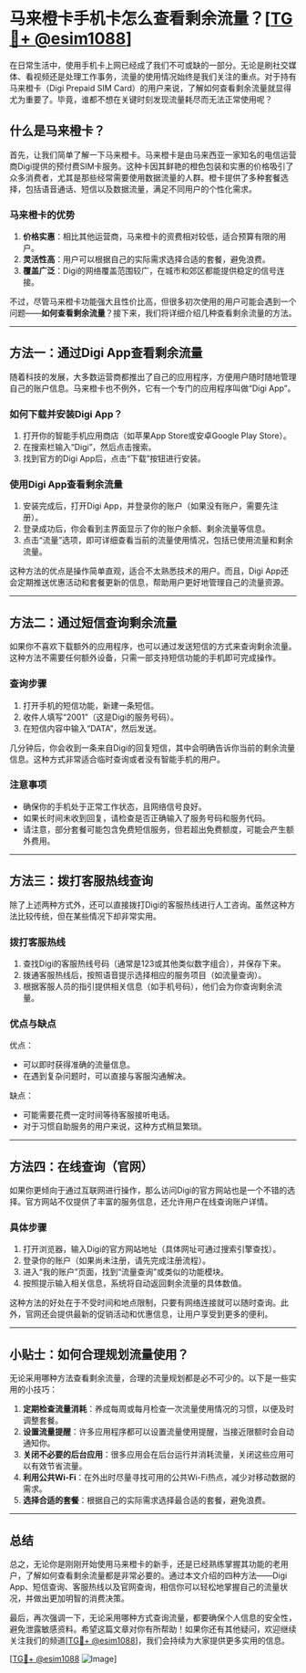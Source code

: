 # 马来橙卡手机卡怎么查看剩余流量？[[TG💪+ @esim1088](https://t.me/s/esim1088)]

在日常生活中，使用手机卡上网已经成了我们不可或缺的一部分。无论是刷社交媒体、看视频还是处理工作事务，流量的使用情况始终是我们关注的重点。对于持有马来橙卡（Digi Prepaid SIM Card）的用户来说，了解如何查看剩余流量就显得尤为重要了。毕竟，谁都不想在关键时刻发现流量耗尽而无法正常使用呢？

## 什么是马来橙卡？

首先，让我们简单了解一下马来橙卡。马来橙卡是由马来西亚一家知名的电信运营商Digi提供的预付费SIM卡服务。这种卡因其鲜艳的橙色包装和实惠的价格吸引了众多消费者，尤其是那些经常需要使用数据流量的人群。橙卡提供了多种套餐选择，包括语音通话、短信以及数据流量，满足不同用户的个性化需求。

### 马来橙卡的优势

1. **价格实惠**：相比其他运营商，马来橙卡的资费相对较低，适合预算有限的用户。
2. **灵活性高**：用户可以根据自己的实际需求选择合适的套餐，避免浪费。
3. **覆盖广泛**：Digi的网络覆盖范围较广，在城市和郊区都能提供稳定的信号连接。

不过，尽管马来橙卡功能强大且性价比高，但很多初次使用的用户可能会遇到一个问题——**如何查看剩余流量**？接下来，我们将详细介绍几种查看剩余流量的方法。

---

## 方法一：通过Digi App查看剩余流量

随着科技的发展，大多数运营商都推出了自己的应用程序，方便用户随时随地管理自己的账户信息。马来橙卡也不例外，它有一个专门的应用程序叫做“Digi App”。

### 如何下载并安装Digi App？

1. 打开你的智能手机应用商店（如苹果App Store或安卓Google Play Store）。
2. 在搜索栏输入“Digi”，然后点击搜索。
3. 找到官方的Digi App后，点击“下载”按钮进行安装。

### 使用Digi App查看剩余流量

1. 安装完成后，打开Digi App，并登录你的账户（如果没有账户，需要先注册）。
2. 登录成功后，你会看到主界面显示了你的账户余额、剩余流量等信息。
3. 点击“流量”选项，即可详细查看当前的流量使用情况，包括已使用流量和剩余流量。

这种方法的优点是操作简单直观，适合不太熟悉技术的用户。而且，Digi App还会定期推送优惠活动和套餐更新的信息，帮助用户更好地管理自己的流量资源。

---

## 方法二：通过短信查询剩余流量

如果你不喜欢下载额外的应用程序，也可以通过发送短信的方式来查询剩余流量。这种方法不需要任何额外设备，只需一部支持短信功能的手机即可完成操作。

### 查询步骤

1. 打开手机的短信功能，新建一条短信。
2. 收件人填写“2001”（这是Digi的服务号码）。
3. 在短信内容中输入“DATA”，然后发送。

几分钟后，你会收到一条来自Digi的回复短信，其中会明确告诉你当前的剩余流量信息。这种方式非常适合临时查询或者没有智能手机的用户。

### 注意事项

- 确保你的手机处于正常工作状态，且网络信号良好。
- 如果长时间未收到回复，请检查是否正确输入了服务号码和服务代码。
- 请注意，部分套餐可能包含免费短信服务，但若超出免费额度，可能会产生额外费用。

---

## 方法三：拨打客服热线查询

除了上述两种方式外，还可以直接拨打Digi的客服热线进行人工咨询。虽然这种方法比较传统，但在某些情况下却非常实用。

### 拨打客服热线

1. 查找Digi的客服热线号码（通常是123或其他类似数字组合），并保存下来。
2. 拨通客服热线后，按照语音提示选择相应的服务项目（如流量查询）。
3. 根据客服人员的指引提供相关信息（如手机号码），他们会为你查询剩余流量。

### 优点与缺点

优点：
- 可以即时获得准确的流量信息。
- 在遇到复杂问题时，可以直接与客服沟通解决。

缺点：
- 可能需要花费一定时间等待客服接听电话。
- 对于习惯自助服务的用户来说，这种方式稍显繁琐。

---

## 方法四：在线查询（官网）

如果你更倾向于通过互联网进行操作，那么访问Digi的官方网站也是一个不错的选择。官方网站不仅提供了丰富的服务信息，还允许用户在线查询账户详情。

### 具体步骤

1. 打开浏览器，输入Digi的官方网站地址（具体网址可通过搜索引擎查找）。
2. 登录你的账户（如果尚未注册，请先完成注册流程）。
3. 进入“我的账户”页面，找到“流量查询”或类似的功能模块。
4. 按照提示输入相关信息，系统将自动返回剩余流量的具体数值。

这种方法的好处在于不受时间和地点限制，只要有网络连接就可以随时查询。此外，官网还会提供最新的促销活动和优惠信息，让用户享受到更多的便利。

---

## 小贴士：如何合理规划流量使用？

无论采用哪种方法查看剩余流量，合理的流量规划都是必不可少的。以下是一些实用的小技巧：

1. **定期检查流量消耗**：养成每周或每月检查一次流量使用情况的习惯，以便及时调整套餐。
2. **设置流量提醒**：许多应用程序都可以设置流量使用提醒，当接近限额时会自动通知你。
3. **关闭不必要的后台应用**：很多应用会在后台运行并消耗流量，关闭这些应用可以有效节省流量。
4. **利用公共Wi-Fi**：在外出时尽量寻找可用的公共Wi-Fi热点，减少对移动数据的需求。
5. **选择合适的套餐**：根据自己的实际需求选择最合适的套餐，避免浪费。

---

## 总结

总之，无论你是刚刚开始使用马来橙卡的新手，还是已经熟练掌握其功能的老用户，了解如何查看剩余流量都是非常必要的。通过本文介绍的四种方法——Digi App、短信查询、客服热线以及官网查询，相信你可以轻松地掌握自己的流量状况，并做出更加明智的消费决策。

最后，再次强调一下，无论采用哪种方式查询流量，都要确保个人信息的安全性，避免泄露敏感资料。希望这篇文章对你有所帮助！如果你还有其他疑问，欢迎继续关注我们的频道[[TG💪+ @esim1088](https://t.me/s/esim1088)]，我们会持续为大家提供更多实用的信息。

[[TG💪+ @esim1088](https://t.me/s/esim1088) ![Image](https://i.postimg.cc/4NQfJmqS/Snipaste-2025-05-13-00-14-12.png)]